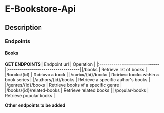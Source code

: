 # E-Bookstore-Api
## Description
### Endpoints
#### Books
**GET ENDPOINTS**
| Endpoint url                  |  Operation                          |
|:------------------------------|:------------------------------------|
|/books                         | Retrieve list of books              |
|/books/{id}                    | Retrieve a book                     |
|/series/{id}/books             | Retrieve books within a book series |
|/authors/{id}/books            | Retrieve a specific author's books  |
|/genres/{id}/books             | Retrieve books of a specific genre  |
|/books/{id}/related-books      | Retrieve related books              |
|/popular-books                 | Retrieve popular books              |


**Other endpoints to be added**
